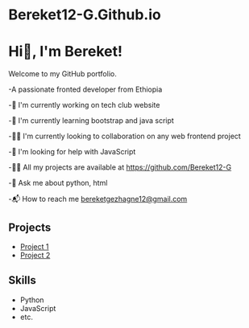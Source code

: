 # Bereket12-G.Github.io
# Hi👋, I'm Bereket!
Welcome to my GitHub portfolio.

-A passionate fronted developer from Ethiopia 


-🔭 I'm currently working on tech club website

-🌱 I'm currently learning bootstrap and java script 

-👯‍♂️ I'm currently looking to collaboration on any web frontend project

-🤝 I'm looking for help with JavaScript 

-👨‍💻 All my projects are available at https://github.com/Bereket12-G

-💬 Ask me about python, html

-📬 How to reach me bereketgezhagne12@gmail.com

## Projects
- [Project 1](link)
- [Project 2](link)

## Skills
- Python
- JavaScript
- etc.